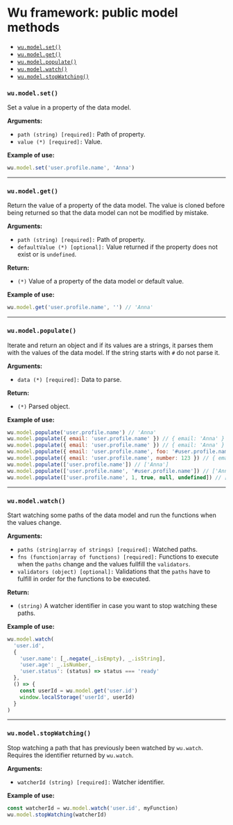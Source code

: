 # Wu framework: public model methods

* [`wu.model.set()`](#wumodelset)
* [`wu.model.get()`](#wumodelget)
* [`wu.model.populate()`](#wumodelpopulate)
* [`wu.model.watch()`](#wumodelwatch)
* [`wu.model.stopWatching()`](#wumodelstopwatching)

### `wu.model.set()`
Set a value in a property of the data model.

**Arguments:**
* `path (string) [required]:` Path of property.
* `value (*) [required]:` Value.

**Example of use:**
```javascript
wu.model.set('user.profile.name', 'Anna')
```
___

### `wu.model.get()`
Return the value of a property of the data model. The value is cloned before being returned so that the data model can not be modified by mistake.

**Arguments:**
* `path (string) [required]:` Path of property.
* `defaultValue (*) [optional]:` Value returned if the property does not exist or is `undefined`.

**Return:**
* `(*)` Value of a property of the data model or default value.

**Example of use:**
```javascript
wu.model.get('user.profile.name', '') // 'Anna'
```
___

### `wu.model.populate()`
Iterate and return an object and if its values are a strings, it parses them with the values of the data model.
If the string starts with `#` do not parse it.

**Arguments:**
* `data (*) [required]:` Data to parse.

**Return:**
* `(*)` Parsed object.

**Example of use:**
```javascript
wu.model.populate('user.profile.name') // 'Anna'
wu.model.populate({ email: 'user.profile.name' }) // { email: 'Anna' }
wu.model.populate({ email: 'user.profile.name' }) // { email: 'Anna' }
wu.model.populate({ email: 'user.profile.name', foo: '#user.profile.name' }) // { email: 'Anna', foo: 'user.profile.name' }
wu.model.populate({ email: 'user.profile.name', number: 123 }) // { email: 'Anna', number: 123 }
wu.model.populate(['user.profile.name']) // ['Anna']
wu.model.populate(['user.profile.name', '#user.profile.name']) // ['Anna', 'user.profile.name']
wu.model.populate(['user.profile.name', 1, true, null, undefined]) // ['Anna', 1, true, null, undefined]
```
___

### `wu.model.watch()`
Start watching some paths of the data model and run the functions when the values change.

**Arguments:**
* `paths (string|array of strings) [required]:` Watched paths.
* `fns (function|array of functions) [required]:` Functions to execute when the `paths` change and the values fullfill the `validators`.
* `validators (object) [optional]:` Validations that the `paths` have to fulfill in order for the functions to be executed.

**Return:**
* `(string)` A watcher identifier in case you want to stop watching these paths.

**Example of use:**
```javascript
wu.model.watch(
  'user.id',
  {
    'user.name': [_.negate(_.isEmpty), _.isString],
    'user.age': _.isNumber,
    'user.status': (status) => status === 'ready'
  },
  () => {
    const userId = wu.model.get('user.id')
    window.localStorage('userId', userId)
  }
)
```
___

### `wu.model.stopWatching()`
Stop watching a path that has previously been watched by `wu.watch`.
Requires the identifier returned by `wu.watch`.

**Arguments:**
* `watcherId (string) [required]:` Watcher identifier.

**Example of use:**
```javascript
const watcherId = wu.model.watch('user.id', myFunction)
wu.model.stopWatching(watcherId)
```
